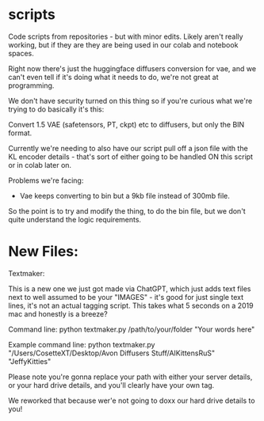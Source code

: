 # scripts
Code scripts from repositories - but with minor edits. Likely aren't really working, but if they are they are being used in our colab and notebook spaces.

Right now there's just the huggingface diffusers conversion for vae, and we can't even tell if it's doing what it needs to do, we're not great at programming.

We don't have security turned on this thing so if you're curious what we're trying to do basically it's this:

Convert 1.5 VAE (safetensors, PT, ckpt) etc to diffusers, but only the BIN format. 

Currently we're needing to also have our script pull off a json file with the KL encoder details - that's sort of either going to be handled ON this script or in colab later on. 

Problems we're facing:

- Vae keeps converting to bin but a 9kb file instead of 300mb file.

So the point is to try and modify the thing, to do the bin file, but we don't quite understand the logic requirements.

# New Files:

Textmaker: 

This is a new one we just got made via ChatGPT, which just adds text files next to well assumed to be your "IMAGES" - it's good for just single text lines, it's not an actual tagging script. 
This takes what 5 seconds on a 2019 mac and honestly is a breeze? 

Command line: python textmaker.py /path/to/your/folder "Your words here"

Example command line: python textmaker.py "/Users/CosetteXT/Desktop/Avon Diffusers Stuff/AIKittensRuS" "JeffyKitties"

Please note you're gonna replace your path with either your server details, or your hard drive details, and you'll clearly have your own tag.

We reworked that because wer'e not going to doxx our hard drive details to you!

